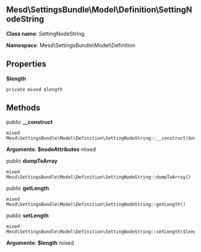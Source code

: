 Mesd\SettingsBundle\Model\Definition\SettingNodeString
---------------

    

    


**Class name**: SettingNodeString

**Namespace**: Mesd\SettingsBundle\Model\Definition









Properties
----------


**$length** 



    private mixed $length






Methods
-------


public **__construct**

    mixed Mesd\SettingsBundle\Model\Definition\SettingNodeString::__construct($nodeAttributes)











**Arguments**:
**$nodeAttributes** mixed 



public **dumpToArray**

    mixed Mesd\SettingsBundle\Model\Definition\SettingNodeString::dumpToArray()













public **getLength**

    mixed Mesd\SettingsBundle\Model\Definition\SettingNodeString::getLength()













public **setLength**

    mixed Mesd\SettingsBundle\Model\Definition\SettingNodeString::setLength($length)











**Arguments**:
**$length** mixed 


